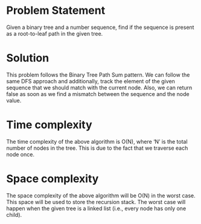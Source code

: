 # Problem Statement
Given a binary tree and a number sequence, find if the sequence is present as a root-to-leaf path in the given tree.

# Solution
This problem follows the Binary Tree Path Sum pattern. We can follow the same DFS approach and additionally, track the element of the given sequence that we should match with the current node. Also, we can return false as soon as we find a mismatch between the sequence and the node value.

# Time complexity
The time complexity of the above algorithm is O(N), where ‘N’ is the total number of nodes in the tree. This is due to the fact that we traverse each node once.

# Space complexity
The space complexity of the above algorithm will be O(N) in the worst case. This space will be used to store the recursion stack. The worst case will happen when the given tree is a linked list (i.e., every node has only one child).